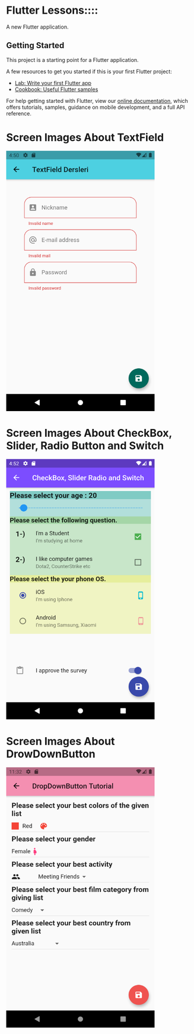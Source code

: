 # Flutter Lessons::::

A new Flutter application.

## Getting Started

This project is a starting point for a Flutter application.

A few resources to get you started if this is your first Flutter project:

- [Lab: Write your first Flutter app](https://flutter.dev/docs/get-started/codelab)
- [Cookbook: Useful Flutter samples](https://flutter.dev/docs/cookbook)

For help getting started with Flutter, view our
[online documentation](https://flutter.dev/docs), which offers tutorials,
samples, guidance on mobile development, and a full API reference.


 # Screen Images About TextField 
<img src=/ScreenShots/ss_textfield.png width="400" height="700">

 # Screen Images About CheckBox, Slider, Radio Button and Switch  
<img src=/ScreenShots/ss_checboxsliderradio.png width="400" height="700">

 # Screen Images About DrowDownButton 
<img src=/ScreenShots/ss_dropdownbutton.png width="400" height="700">
